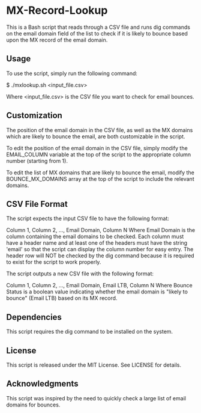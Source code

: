 # MX-Record-Lookup

This is a Bash script that reads through a CSV file and runs dig commands on the email domain field of the list to check if it is likely to bounce based upon the MX record of the email domain.

## Usage
To use the script, simply run the following command:

$ ./mxlookup.sh <input_file.csv>

Where <input_file.csv> is the CSV file you want to check for email bounces.

## Customization
The position of the email domain in the CSV file, as well as the MX domains which are likely to bounce the email, are both customizable in the script.

To edit the position of the email domain in the CSV file, simply modify the EMAIL_COLUMN variable at the top of the script to the appropriate column number (starting from 1).

To edit the list of MX domains that are likely to bounce the email, modify the BOUNCE_MX_DOMAINS array at the top of the script to include the relevant domains.

## CSV File Format
The script expects the input CSV file to have the following format:

Column 1, Column 2, ..., Email Domain, Column N
Where Email Domain is the column containing the email domains to be checked.  Each column must have a header name and at least one of the headers must have the string 'email' so that the script can display the column number for easy entry. The header row will NOT be checked by the dig command because it is required to exist for the script to work properly. 

The script outputs a new CSV file with the following format:

Column 1, Column 2, ..., Email Domain, Email LTB, Column N
Where Bounce Status is a boolean value indicating whether the email domain is "likely to bounce" (Email LTB) based on its MX record.

## Dependencies
This script requires the dig command to be installed on the system.

## License
This script is released under the MIT License. See LICENSE for details.

## Acknowledgments
This script was inspired by the need to quickly check a large list of email domains for bounces.
